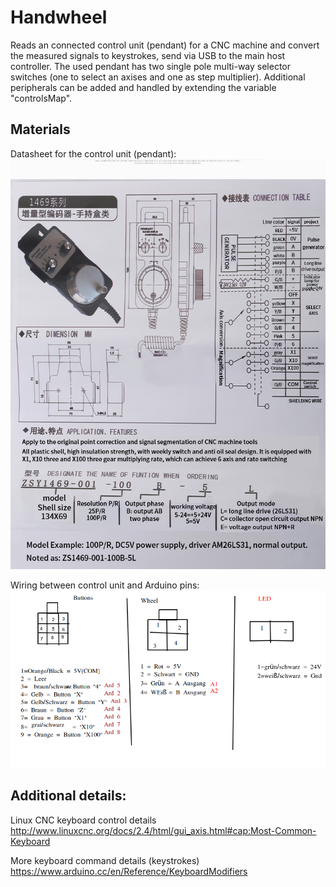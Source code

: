 # Handwheel

Reads an connected control unit (pendant) for a CNC machine and convert the measured signals to keystrokes, send via USB to the main host controller. The used pendant has two single pole multi-way selector switches (one to select an axises and one as step multiplier).
Additional peripherals can be added and handled by extending the variable "controlsMap".

## Materials
Datasheet for the control unit (pendant):
![Datasheet for the control unit (pendant)](HTB15TFMaFkoBKNjSZFkq6z4tFXaa.jpg)

Wiring between control unit and Arduino pins:
![Wiring between control unit and Arduino pins](adapter.png)

## Additional details:
Linux CNC keyboard control details
http://www.linuxcnc.org/docs/2.4/html/gui_axis.html#cap:Most-Common-Keyboard

More keyboard command details (keystrokes)
https://www.arduino.cc/en/Reference/KeyboardModifiers
